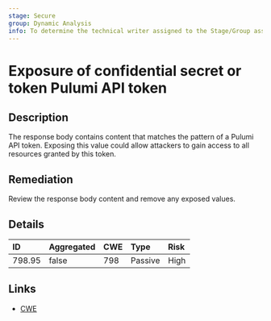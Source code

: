 ```yaml
---
stage: Secure
group: Dynamic Analysis
info: To determine the technical writer assigned to the Stage/Group associated with this page, see https://handbook.gitlab.com/handbook/product/ux/technical-writing/#assignments
---
```


# Exposure of confidential secret or token Pulumi API token

## Description

The response body contains content that matches the pattern of a Pulumi API token.
Exposing this value could allow attackers to gain access to all resources granted by this token.

## Remediation

Review the response body content and remove any exposed values.

## Details

| ID | Aggregated | CWE | Type | Risk |
|:---|:--------|:--------|:--------|:--------|
| 798.95 | false | 798 | Passive | High |

## Links

- [CWE](https://cwe.mitre.org/data/definitions/798.html)
